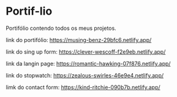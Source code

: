 # Portif-lio
Portifólio contendo todos os meus projetos.

link do portifólio: https://musing-benz-29bfc6.netlify.app/

link do sing up form: https://clever-wescoff-f2e9eb.netlify.app/

link da langin page: https://romantic-hawking-07f876.netlify.app/

link do stopwatch: https://zealous-swirles-46e9e4.netlify.app/

limk do contact form: https://kind-ritchie-090b7b.netlify.app/
